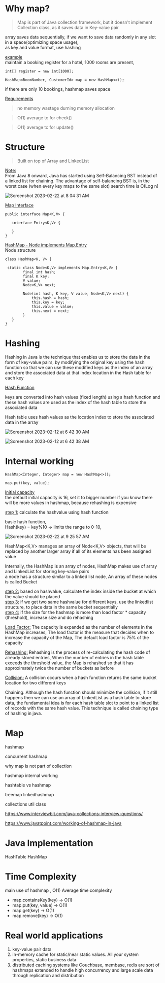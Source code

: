 # Why map?

> Map is part of Java collection framework, but it doesn't implement Collection class, as it saves data in Key-value pair   

array saves data sequentially, if we want to save data randomly in any slot in a space(optimizing space usage),   
as key and value format, use hashing

<ins>example</ins>    
maintain a booking register for a hotel, 1000 rooms are present,  

```
int[] register = new int[1000]; 

HashMap<RoomNumber, CustomerId> map = new HashMap<>();
```

if there are only 10 bookings, hashmap saves space  

<ins>Requirements</ins>    
> no memory wastage durning memory allocation

> O(1) average tc for check()

> O(1) average tc for update()

# Structure

> Built on top of Array and LinkedList      

<ins>Note:</ins>     
From Java 8 onward, Java has started using Self-Balancing BST instead of a linked list for chaining. The advantage of self-balancing BST is, in the worst case (when every key maps to the same slot) search time is O(Log n)    

![Screenshot 2023-02-22 at 8 04 31 AM](https://user-images.githubusercontent.com/16437905/220506430-d0527dfd-5471-4a24-a64d-a20e3eeebeef.png)


<ins>Map Interface</ins>  
```
public interface Map<K,V> {

   interface Entry<K,V> {
   
   }
}
```

<ins>HashMap - Node implements Map.Entry</ins>        
Node structure    
```
class HashMap<K, V> {

 static class Node<K,V> implements Map.Entry<K,V> {
        final int hash;
        final K key;
        V value;
        Node<K,V> next;

        Node(int hash, K key, V value, Node<K,V> next) {
            this.hash = hash;
            this.key = key;
            this.value = value;
            this.next = next;
        }
   }
}
```

# Hashing

Hashing in Java is the technique that enables us to store the data in the form of key-value pairs, by modifying the original key using the hash function so that we can use these modified keys as the index of an array and store the associated data at that index location in the Hash table for each key

<ins>Hash Function</ins>    

keys are converted into hash values (fixed length) using a hash function and these hash values are used as the index of the hash table to store the associated data

Hash table uses hash values as the location index to store the associated data in the array

![Screenshot 2023-02-12 at 6 42 30 AM](https://user-images.githubusercontent.com/16437905/218287854-c8da66dc-7161-48fc-8ee4-a9d31e8f4ac5.png)

![Screenshot 2023-02-12 at 6 42 38 AM](https://user-images.githubusercontent.com/16437905/218287856-058f5d6f-290c-4f08-b9df-4d1eadfa6426.png)

# Internal working

```
HashMap<Integer, Integer> map = new HashMap<>();

map.put(key, value);
```
<ins>Initial capacity</ins>      
the default initial capacity is 16, set it to bigger number if you know there will be more values in hashmap, because rehashing is expensive    

<ins>step 1:</ins> 
calculate the hashvalue using hash function  

basic hash function,    
Hash(key) = key%10 -> limits the range to 0-10,       

![Screenshot 2023-02-22 at 9 25 57 AM](https://user-images.githubusercontent.com/16437905/220518025-187097e0-2174-4350-8f54-8af1eff082ca.png)


HashMap<K,V> manages an array of Node<K,V> objects, that will be replaced by another larger array if all of its elements has been assigned value  





Internally, the HashMap is an array of nodes, HashMap makes use of array and LinkedList for storing key-value pairs  
a node has a structure similar to a linked list node, An array of these nodes is called Bucket  

<ins>step 2:</ins> based on hashvalue, calculate the index inside the bucket at which the value should be placed    
<ins>step 3:</ins> if we get two same hashvalue for different keys, use the linkedlist structure, to place data in the same bucket sequentially   
<ins>step 4:</ins> if the size for the hashmap is more than load factor * capacity (threshold), increase size and do rehashing  

<ins>Load Factor:</ins> The capacity is expanded as the number of elements in the HashMap increases, The load factor is the measure that decides when to increase the capacity of the Map, The default load factor is 75% of the capacity

<ins>Rehashing:</ins> Rehashing is the process of re-calculating the hash code of already stored entries, When the number of entries in the hash table exceeds the threshold value, the Map is rehashed so that it has approximately twice the number of buckets as before

<ins>Collision:</ins> A collision occurs when a hash function returns the same bucket location for two different keys

Chaining: Although the hash function should minimize the collision, if it still happens then we can use an array of LinkedList as a hash table to store data, the fundamental idea is for each hash table slot to point to a linked list of records with the same hash value. This technique is called chaining type of hashing in java.


# Map


hashmap

concurrent hashmap

why map is not part of collection

hashmap internal working

hashtable vs hashmap

treemap
linkedhashmap


collections util class

https://www.interviewbit.com/java-collections-interview-questions/

https://www.javatpoint.com/working-of-hashmap-in-java


# Java Implementation

HashTable 
HashMap



# Time Complexity


main use of hashmap , O(1) Average time complexity
- map.containsKey(key)  -> O(1)
- map.put(key, value)   -> O(1)
- map.get(key)          -> O(1)
- map.remove(key)       -> O(1)

# Real world applications
1. key-value pair data
2. in-memory cache for static/near static values. All your system properties, static business data
3. distributed caching systems like Couchbase, membase, redis are sort of hashmaps extended to handle high concurrency and large scale data through replication and distribution
